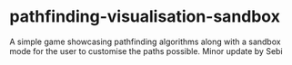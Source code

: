 # pathfinding-visualisation-sandbox
A simple game showcasing pathfinding algorithms along with a sandbox mode for the user to customise the paths possible.
Minor update by Sebi

